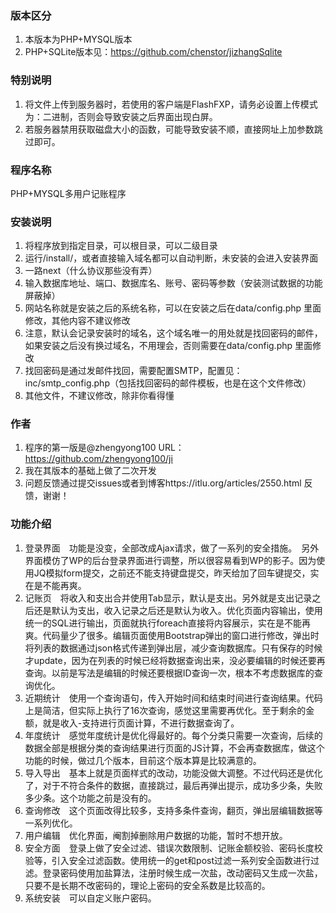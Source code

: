 ### 版本区分
1. 本版本为PHP+MYSQL版本
2. PHP+SQLite版本见：https://github.com/chenstor/jizhangSqlite

### 特别说明
1. 将文件上传到服务器时，若使用的客户端是FlashFXP，请务必设置上传模式为：二进制，否则会导致安装之后界面出现白屏。
2. 若服务器禁用获取磁盘大小的函数，可能导致安装不顺，直接网址上加参数跳过即可。

### 程序名称
PHP+MYSQL多用户记账程序

### 安装说明
1. 将程序放到指定目录，可以根目录，可以二级目录
2. 运行/install/，或者直接输入域名都可以自动判断，未安装的会进入安装界面
3. 一路next（什么协议那些没有弄）
4. 输入数据库地址、端口、数据库名、账号、密码等参数（安装测试数据的功能屏蔽掉）
5. 网站名称就是安装之后的系统名称，可以在安装之后在data/config.php 里面修改，其他内容不建议修改
6. 注意，默认会记录安装时的域名，这个域名唯一的用处就是找回密码的邮件，如果安装之后没有换过域名，不用理会，否则需要在data/config.php 里面修改
7. 找回密码是通过发邮件找回，需要配置SMTP，配置见：inc/smtp_config.php（包括找回密码的邮件模板，也是在这个文件修改）
8. 其他文件，不建议修改，除非你看得懂

### 作者
1. 程序的第一版是@zhengyong100 URL：https://github.com/zhengyong100/ji
2. 我在其版本的基础上做了二次开发
3. 问题反馈通过提交issues或者到博客https://itlu.org/articles/2550.html 反馈，谢谢！

### 功能介绍
1. 登录界面　功能是没变，全部改成Ajax请求，做了一系列的安全措施。　另外界面模仿了WP的后台登录界面进行调整，所以很容易看到WP的影子。因为使用JQ模拟form提交，之前还不能支持键盘提交，昨天给加了回车键提交，实在是不能再爽。
2. 记账页　将收入和支出合并使用Tab显示，默认是支出。另外就是支出记录之后还是默认为支出，收入记录之后还是默认为收入。优化页面内容输出，使用统一的SQL进行输出，页面就执行foreach直接将内容展示，实在是不能再爽。代码量少了很多。编辑页面使用Bootstrap弹出的窗口进行修改，弹出时将列表的数据通过json格式传递到弹出层，减少查询数据库。只有保存的时候才update，因为在列表的时候已经将数据查询出来，没必要编辑的时候还要再查询。以前是写法是编辑的时候还要根据ID查询一次，根本不考虑数据库的查询优化。
3. 近期统计　使用一个查询语句，传入开始时间和结束时间进行查询结果。代码上是简洁，但实际上执行了16次查询，感觉这里需要再优化。至于剩余的金额，就是收入-支持进行页面计算，不进行数据查询了。
4. 年度统计　感觉年度统计是优化得最好的。每个分类只需要一次查询，后续的数据全部是根据分类的查询结果进行页面的JS计算，不会再查数据库，做这个功能的时候，做过几个版本，目前这个版本算是比较满意的。
5. 导入导出　基本上就是页面样式的改动，功能没做大调整。不过代码还是优化了，对于不符合条件的数据，直接跳过，最后再弹出提示，成功多少条，失败多少条。这个功能之前是没有的。
6. 查询修改　这个页面改得比较多，支持多条件查询，翻页，弹出层编辑数据等一系列优化。
7. 用户编辑　优化界面，阉割掉删除用户数据的功能，暂时不想开放。
8. 安全方面　登录上做了安全过滤、错误次数限制、记账金额校验、密码长度校验等，引入安全过滤函数。使用统一的get和post过滤一系列安全函数进行过滤。登录密码使用加盐算法，注册时候生成一次盐，改动密码又生成一次盐，只要不是长期不改密码的，理论上密码的安全系数是比较高的。
9. 系统安装　可以自定义账户密码。
